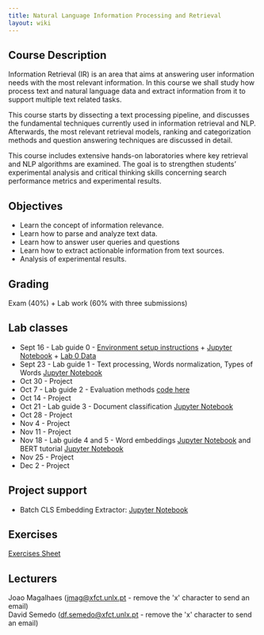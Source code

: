 ```yaml
---
title: Natural Language Information Processing and Retrieval
layout: wiki
---
```


## Course Description

Information Retrieval (IR) is an area that aims at answering user information needs with the most relevant information. In this course we shall study how process text and natural language data and extract information from it to support multiple text related tasks.

This course starts by dissecting a text processing pipeline, and discusses the fundamental techniques currently used in information retrieval and NLP. Afterwards, the most relevant retrieval models, ranking and categorization methods and question answering techniques are discussed in detail.

This course includes extensive hands-on laboratories where key retrieval and NLP algorithms are examined. The goal is to strengthen students’ experimental analysis and critical thinking skills concerning search performance metrics and experimental results.

## Objectives
- Learn the concept of information relevance.
- Learn how to parse and analyze text data.
- Learn how to answer user queries and questions
- Learn how to extract actionable information from text sources.
- Analysis of experimental results.

## Grading
Exam (40%) + Lab work (60% with three submissions)

## Lab classes
 - Sept 16 - Lab guide 0 - [Environment setup instructions](/wiki/lab_setup) + [Jupyter Notebook](/assets/files/2022labs/RI2022-2023_Lab0.ipynb) + [Lab 0 Data](/assets/files/2022labs/words_clusters_w2v.pickle) 
 - Sept 23 - Lab guide 1 - Text processing, Words normalization, Types of Words [Jupyter Notebook](/assets/files/2022labs/RI2022-2023_Lab1.ipynb)
 - Oct 30 - Project
 - Oct 7 - Lab guide 2 - Evaluation methods [code here](/assets/files/2021labs/eval.zip)
 - Oct 14 - Project
 - Oct 21 - Lab guide 3 - Document classification [Jupyter Notebook](/assets/files/2021labs/Sentiment_classification_scikit_learn.ipynb)
 - Oct 28 - Project
 - Nov 4 - Project
 - Nov 11 - Project
 - Nov 18 - Lab guide 4 and 5 - Word embeddings [Jupyter Notebook](/assets/files/2022labs/RI2022-2023_Lab4.ipynb) and BERT tutorial [Jupyter Notebook](/assets/files/2022labs/RI2022-2023_Lab5.ipynb)
 - Nov 25 - Project
 - Dec 2 - Project
<!--- Nov 25 - Lab guide 6 - Reranking with BERT [Jupyter Notebook](/assets/files/2021labs/bert_reranking.ipynb) -->

## Project support

 - Batch CLS Embedding Extractor: [Jupyter Notebook](/assets/files/2022labs/RI2022-2023_BERT_Batch_CLS_Extractor.ipynb)

## Exercises
[Exercises Sheet](/assets/files/Exercises.pdf)

## Lecturers
Joao Magalhaes (jmag@xfct.unlx.pt - remove the 'x' character to send an email) <br>
David Semedo  (df.semedo@xfct.unlx.pt - remove the 'x' character to send an email)

